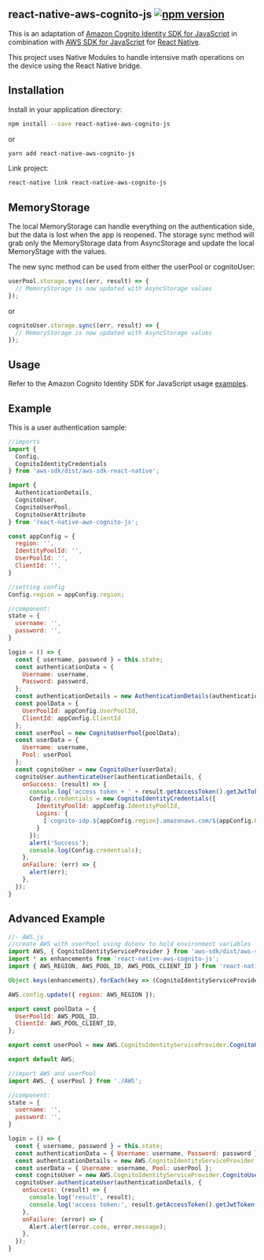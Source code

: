 ## react-native-aws-cognito-js [![npm version](https://badge.fury.io/js/react-native-aws-cognito-js.svg)](http://badge.fury.io/js/react-native-aws-cognito-js)

This is an adaptation of [Amazon Cognito Identity SDK for JavaScript](https://github.com/aws/amazon-cognito-identity-js) in combination with [AWS SDK for JavaScript](https://github.com/aws/aws-sdk-js/tree/react-native) for [React Native](https://github.com/facebook/react-native/).

This project uses Native Modules to handle intensive math operations on the device using the React Native bridge.

## Installation

Install in your application directory:

```bash
npm install --save react-native-aws-cognito-js
```

or

```bash
yarn add react-native-aws-cognito-js
```

Link project:

```bash
react-native link react-native-aws-cognito-js
```

## MemoryStorage

The local MemoryStorage can handle everything on the authentication side, but the data is lost when the app is reopened. The storage sync method will grab only the MemoryStorage data from AsyncStorage and update the local MemoryStage with the values.

The new sync method can be used from either the userPool or cognitoUser:

```js
userPool.storage.sync((err, result) => {
  // MemoryStorage is now updated with AsyncStorage values
});
```

or

```js
cognitoUser.storage.sync((err, result) => {
  // MemoryStorage is now updated with AsyncStorage values
});
```

## Usage

Refer to the Amazon Cognito Identity SDK for JavaScript usage [examples](https://github.com/aws/amazon-cognito-identity-js#usage).

## Example

This is a user authentication sample:

```js
//imports
import {
  Config,
  CognitoIdentityCredentials
} from 'aws-sdk/dist/aws-sdk-react-native';

import {
  AuthenticationDetails,
  CognitoUser,
  CognitoUserPool,
  CognitoUserAttribute
} from 'react-native-aws-cognito-js';

const appConfig = {
  region: '',
  IdentityPoolId: '',
  UserPoolId: '',
  ClientId: '',
}

//setting config
Config.region = appConfig.region;

//component:
state = {
  username: '',
  password: '',
}

login = () => {
  const { username, password } = this.state;
  const authenticationData = {
    Username: username,
    Password: password,
  };
  const authenticationDetails = new AuthenticationDetails(authenticationData);
  const poolData = {
    UserPoolId: appConfig.UserPoolId,
    ClientId: appConfig.ClientId
  };
  const userPool = new CognitoUserPool(poolData);
  const userData = {
    Username: username,
    Pool: userPool
  };
  const cognitoUser = new CognitoUser(userData);
  cognitoUser.authenticateUser(authenticationDetails, {
    onSuccess: (result) => {
      console.log('access token + ' + result.getAccessToken().getJwtToken());
      Config.credentials = new CognitoIdentityCredentials({
        IdentityPoolId: appConfig.IdentityPoolId,
        Logins: {
          [`cognito-idp.${appConfig.region}.amazonaws.com/${appConfig.UserPoolId}`]: result.getIdToken().getJwtToken()
        }
      });
      alert('Success');
      console.log(Config.credentials);
    },
    onFailure: (err) => {
      alert(err);
    },
  });
}
```

## Advanced Example

```js
//- AWS.js
//create AWS with userPool using dotenv to hold environment variables
import AWS, { CognitoIdentityServiceProvider } from 'aws-sdk/dist/aws-sdk-react-native';
import * as enhancements from 'react-native-aws-cognito-js';
import { AWS_REGION, AWS_POOL_ID, AWS_POOL_CLIENT_ID } from 'react-native-dotenv';

Object.keys(enhancements).forEach(key => (CognitoIdentityServiceProvider[key] = enhancements[key]));

AWS.config.update({ region: AWS_REGION });

export const poolData = {
  UserPoolId: AWS_POOL_ID,
  ClientId: AWS_POOL_CLIENT_ID,
};

export const userPool = new AWS.CognitoIdentityServiceProvider.CognitoUserPool(poolData);

export default AWS;
```

```js
//import AWS and userPool
import AWS, { userPool } from './AWS';

//component:
state = {
  username: '',
  password: '',
}

login = () => {
  const { username, password } = this.state;
  const authenticationData = { Username: username, Password: password };
  const authenticationDetails = new AWS.CognitoIdentityServiceProvider.AuthenticationDetails(authenticationData);
  const userData = { Username: username, Pool: userPool };
  const cognitoUser = new AWS.CognitoIdentityServiceProvider.CognitoUser(userData);
  cognitoUser.authenticateUser(authenticationDetails, {
    onSuccess: (result) => {
      console.log('result', result);
      console.log('access token:', result.getAccessToken().getJwtToken());
    },
    onFailure: (error) => {
      Alert.alert(error.code, error.message);
    },
  });
}
```
